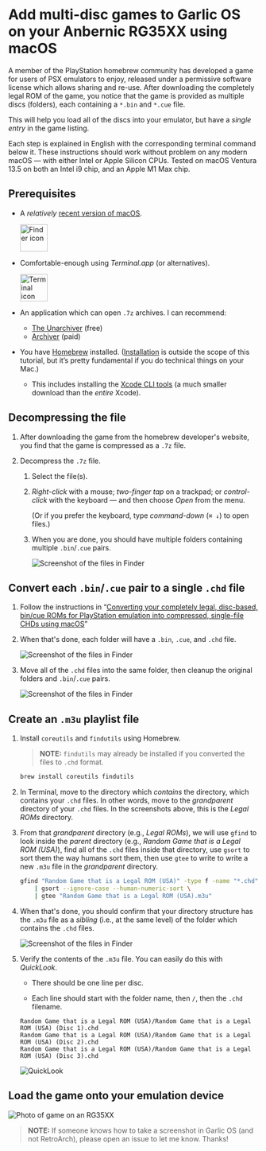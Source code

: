 # Add multi-disc games to Garlic OS on your Anbernic RG35XX using macOS

A member of the PlayStation homebrew community has developed a game for users of PSX emulators to enjoy, released under a permissive software license which allows sharing and re-use. After downloading the completely legal ROM of the game, you notice that the game is provided as multiple discs (folders), each containing a `*.bin` and `*.cue` file.

This will help you load all of the discs into your emulator, but have a _single entry_ in the game listing.

Each step is explained in English with the corresponding terminal command below it. These instructions should work without problem on any modern macOS — with either Intel or Apple Silicon CPUs. Tested on macOS Ventura 13.5 on both an Intel i9 chip, and an Apple M1 Max chip.

## Prerequisites

* A _relatively_ [recent version of macOS](https://gist.github.com/skyzyx/225b59847be31b39d3d19c3a1c006862).

    <div><img src="images/finder@2x.png" alt="Finder icon" width="55"></div>

* Comfortable-enough using _Terminal.app_ (or alternatives).

    <div><img src="images/terminal@2x.png" alt="Terminal icon" width="55"></div>

* An application which can open `.7z` archives. I can recommend:

    * [The Unarchiver](https://apps.apple.com/us/app/the-unarchiver/id425424353?mt=12) (free)
    * [Archiver](https://archiverapp.com) (paid)

* You have [Homebrew](https://brew.sh) installed. ([Installation](https://mac.install.guide/homebrew/index.html) is outside the scope of this tutorial, but it’s pretty fundamental if you do technical things on your Mac.)

    * This includes installing the [Xcode CLI tools](https://mac.install.guide/homebrew/2.html) (a much smaller download than the _entire_ Xcode).

## Decompressing the file

1. After downloading the game from the homebrew developer's website, you find that the game is compressed as a `.7z` file.

1. Decompress the `.7z` file.

    1. Select the file(s).

    1. _Right-click_ with a mouse; _two-finger tap_ on a trackpad; or _control-click_ with the keyboard — and then choose _Open_ from the menu.

        (Or if you prefer the keyboard, type _command-down_ (`⌘ ↓`) to open files.)

    1. When you are done, you should have multiple folders containing multiple `.bin`/`.cue` pairs.

        ![Screenshot of the files in Finder](images/multi-disc-start@2x.png)

## Convert each `.bin`/`.cue` pair to a single `.chd` file

1. Follow the instructions in “[Converting your completely legal, disc-based, bin/cue ROMs for PlayStation emulation into compressed, single-file CHDs using macOS](bin-cue-chd.en_us.md)”

1. When that's done, each folder will have a `.bin`, `.cue`, and `.chd` file.

    ![Screenshot of the files in Finder](images/multi-disc-chd@2x.png)

1. Move all of the `.chd` files into the same folder, then cleanup the original folders and `.bin`/`.cue` pairs.

    ![Screenshot of the files in Finder](images/multi-disc-cleaned-up@2x.png)

## Create an `.m3u` playlist file

1. Install `coreutils` and `findutils` using Homebrew.

    > **NOTE:** `findutils` may already be installed if you converted the files to `.chd` format.

    ```bash
    brew install coreutils findutils
    ```

1. In Terminal, move to the directory which _contains_ the directory, which contains your `.chd` files. In other words, move to the _grandparent_ directory of your `.chd` files. In the screenshots above, this is the _Legal ROMs_ directory.

1. From that _grandparent_ directory (e.g., _Legal ROMs_), we will use `gfind` to look inside the _parent_ directory (e.g., _Random Game that is a Legal ROM (USA)_), find all of the `.chd` files inside that directory, use `gsort` to sort them the way humans sort them, then use `gtee` to write to write a new `.m3u` file in the _grandparent_ directory.

    ```bash
    gfind "Random Game that is a Legal ROM (USA)" -type f -name "*.chd" \
        | gsort --ignore-case --human-numeric-sort \
        | gtee "Random Game that is a Legal ROM (USA).m3u"
    ```

1. When that's done, you should confirm that your directory structure has the `.m3u` file as a _sibling_ (i.e., at the same level) of the folder which contains the `.chd` files.

    ![Screenshot of the files in Finder](images/multi-disc-finder-m3u@2x.png)

1. Verify the contents of the `.m3u` file. You can easily do this with _QuickLook_.

    * There should be one line per disc.

    * Each line should start with the folder name, then `/`, then the `.chd` filename.

    ```plain
    Random Game that is a Legal ROM (USA)/Random Game that is a Legal ROM (USA) (Disc 1).chd
    Random Game that is a Legal ROM (USA)/Random Game that is a Legal ROM (USA) (Disc 2).chd
    Random Game that is a Legal ROM (USA)/Random Game that is a Legal ROM (USA) (Disc 3).chd
    ```

    ![QuickLook](images/multi-disc-quicklook@2x.png)

## Load the game onto your emulation device

![Photo of game on an RG35XX](images/multi-disc-rg35xx.jpg)

> **NOTE:** If someone knows how to take a screenshot in Garlic OS (and not RetroArch), please open an issue to let me know. Thanks!
